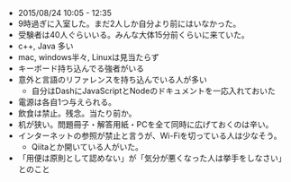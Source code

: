 - 2015/08/24 10:05 - 12:35
- 9時過ぎに入室した。まだ2人しか自分より前にはいなかった。
- 受験者は40人ぐらいいる。みんな大体15分前くらいに来ていた。
- c++, Java 多い
- mac, windows半々, Linuxは見当たらず
- キーボード持ち込んでる強者がいる
- 意外と言語のリファレンスを持ち込んでいる人が多い
    - 自分はDashにJavaScriptとNodeのドキュメントを一応入れておいた
- 電源は各自1つ与えられる。
- 飲食は禁止。残念。当たり前か。
- 机が狭い。問題冊子・解答用紙・PCを全て同時に広げておくのは辛い。
- インターネットの参照が禁止と言うが、Wi-Fiを切っている人は少なそう。
    - Qiitaとか開いている人がいた。
- 「用便は原則として認めない」が「気分が悪くなった人は挙手をしなさい」とのこと
